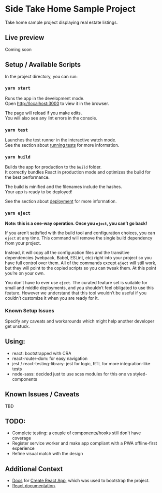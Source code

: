# Side Take Home Sample Project

Take home sample project displaying real estate listings.

## Live preview

Coming soon

## Setup / Available Scripts

In the project directory, you can run:

### `yarn start`

Runs the app in the development mode.\
Open [http://localhost:3000](http://localhost:3000) to view it in the browser.

The page will reload if you make edits.\
You will also see any lint errors in the console.

### `yarn test`

Launches the test runner in the interactive watch mode.\
See the section about [running tests](https://facebook.github.io/create-react-app/docs/running-tests) for more information.

### `yarn build`

Builds the app for production to the `build` folder.\
It correctly bundles React in production mode and optimizes the build for the best performance.

The build is minified and the filenames include the hashes.\
Your app is ready to be deployed!

See the section about [deployment](https://facebook.github.io/create-react-app/docs/deployment) for more information.

### `yarn eject`

**Note: this is a one-way operation. Once you `eject`, you can’t go back!**

If you aren’t satisfied with the build tool and configuration choices, you can `eject` at any time. This command will remove the single build dependency from your project.

Instead, it will copy all the configuration files and the transitive dependencies (webpack, Babel, ESLint, etc) right into your project so you have full control over them. All of the commands except `eject` will still work, but they will point to the copied scripts so you can tweak them. At this point you’re on your own.

You don’t have to ever use `eject`. The curated feature set is suitable for small and middle deployments, and you shouldn’t feel obligated to use this feature. However we understand that this tool wouldn’t be useful if you couldn’t customize it when you are ready for it.

### Known Setup Issues

Specify any caveats and workarounds which might help another developer get unstuck.

## Using:

- react: bootstrapped with CRA
- react-router-dom: for easy navigation
- jest / react-testing-library: jest for logic, RTL for more integration-like tests
- node-sass: decided just to use scss modules for this one vs styled-components

## Known Issues / Caveats

TBD

## TODO:

- Complete testing: a couple of components/hooks still don't have coverage
- Register service worker and make app compliant with a PWA offline-first experience
- Refine visual match with the design

## Additional Context

- [Docs](https://facebook.github.io/create-react-app/docs/getting-started) for [Create React App](https://github.com/facebook/create-react-app), which was used to bootstrap the project.
- [React documentation](https://reactjs.org/).
